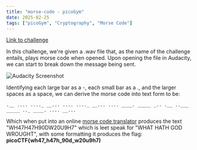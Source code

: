 ```yaml
---
title: "morse-code - picoGym"
date: 2025-02-25
tags: ["picoGym", "Cryptography", "Morse Code"]
---
```

[Link to challenge](https://play.picoctf.org/practice/challenge/280?category=2&difficulty=2&page=2)

In this challenge, we're given a .wav file that, as the name of the challenge entails, plays morse code when opened.
Upon opening the file in Audacity, we can start to break down the message being sent.

![Audacity Screenshot](https://i.imgur.com/twQGdKy.png)

Identifying each large bar as a -, each small bar as a ., and the larger spaces as a space, we can derive the morse code into text form to be:
```
.__ .... ...._ __... .... ...._ __... .... ____. _____ _.. .__ ..___ _____ .._ ____. .... __...
```
Which when put into an online [morse code translator](https://morsecode.world/international/translator.html) produces the text "WH47H47H90DW20U9H7" which is leet speak for "WHAT HATH GOD WROUGHT", with some formatting it produces the flag: **picoCTF{wh47_h47h_90d_w20u9h7)**
